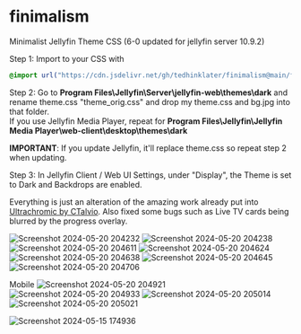 # finimalism
Minimalist Jellyfin Theme CSS (6-0 updated for jellyfin server 10.9.2)

Step 1: Import to your CSS with

```css
@import url("https://cdn.jsdelivr.net/gh/tedhinklater/finimalism@main/finimalism6-0.css");

```

Step 2: Go to **Program Files\Jellyfin\Server\jellyfin-web\themes\dark** and rename theme.css "theme_orig.css" and drop my theme.css and bg.jpg into that folder.<br>
If you use Jellyfin Media Player, repeat for **Program Files\Jellyfin\Jellyfin Media Player\web-client\desktop\themes\dark**

**IMPORTANT**: If you update Jellyfin, it'll replace theme.css so repeat step 2 when updating.

Step 3: In Jellyfin Client / Web UI Settings, under "Display", the Theme is set to Dark and Backdrops are enabled. 

Everything is just an alteration of the amazing work already put into [Ultrachromic by CTalvio](https://github.com/CTalvio/Ultrachromic). Also fixed some bugs such as Live TV cards being blurred by the progress overlay.

![Screenshot 2024-05-20 204232](https://github.com/tedhinklater/finimalism/assets/66086488/632d0aed-4e79-4dd1-89c7-87d4b4d44d03)
![Screenshot 2024-05-20 204238](https://github.com/tedhinklater/finimalism/assets/66086488/5d917c17-04e9-4439-893f-676c03709a9f)
![Screenshot 2024-05-20 204611](https://github.com/tedhinklater/finimalism/assets/66086488/d022ad82-e27b-4585-81e9-bf8abbac13bd)
![Screenshot 2024-05-20 204624](https://github.com/tedhinklater/finimalism/assets/66086488/653104b1-3b58-4649-88eb-6f1bd4446fd8)
![Screenshot 2024-05-20 204638](https://github.com/tedhinklater/finimalism/assets/66086488/d6d2f02a-90c2-492b-b325-75f908e86d23)
![Screenshot 2024-05-20 204645](https://github.com/tedhinklater/finimalism/assets/66086488/aaa90ae7-4977-4056-bb32-0ea655a50f04)
![Screenshot 2024-05-20 204706](https://github.com/tedhinklater/finimalism/assets/66086488/7df3e781-0a85-4b59-8351-f0a05369b7c3)

Mobile
![Screenshot 2024-05-20 204921](https://github.com/tedhinklater/finimalism/assets/66086488/1ce312bb-344c-405c-8923-0cf7283b29cb)
![Screenshot 2024-05-20 204933](https://github.com/tedhinklater/finimalism/assets/66086488/0940e7d2-92c7-411a-95ac-6e070b6cc00f)
![Screenshot 2024-05-20 205014](https://github.com/tedhinklater/finimalism/assets/66086488/2a034aeb-2094-4737-9665-196d3b9ecc53)
![Screenshot 2024-05-20 205021](https://github.com/tedhinklater/finimalism/assets/66086488/27fa634d-5f47-4831-bcc1-de995ccb3088)

![Screenshot 2024-05-15 174936](https://github.com/tedhinklater/finimalism/assets/66086488/976319a8-09eb-4bb8-be4d-1ebbc53e9180)
